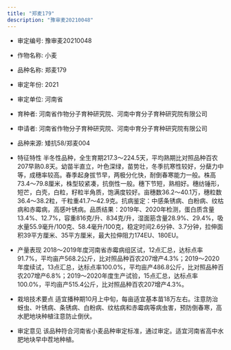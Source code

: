 ```yaml
---
title: "郑麦179"
description: "豫审麦20210048"
---
```

* 审定编号:  豫审麦20210048

*  作物名称:  小麦

*  品种名称:  郑麦179

*  审定年份:  2021

*  审定单位:  河南省

* 育种者:  河南省作物分子育种研究院、河南中育分子育种研究院有限公司

*  申请者:  河南省作物分子育种研究院、河南中育分子育种研究院有限公司

*  品种来源:  矮抗58/郑麦004

*  特征特性
半冬性品种，全生育期217.3～224.5天，平均熟期比对照品种百农207早熟0.8天。幼苗半直立，叶色深绿，苗势壮，冬季抗寒性较好，分蘖力中等，成穗率较高。春季起身拔节早，两极分化快，耐倒春寒能力一般。株高73.4～79.8厘米，株型较紧凑，抗倒性一般。穗下节短，熟相好。穗纺锤形，短芒，白壳，白粒，籽粒半角质，饱满度较好。亩穗数36.2～40.1万，穗粒数36.4～38.2粒，千粒重41.7～42.9克。抗病鉴定：中感条锈病、白粉病、纹枯病和赤霉病，高感叶锈病。品质结果：2019年、2020年检测，蛋白质含量13.4%、12.7%，容重816克/升、834克/升，湿面筋含量28.9%、29.4%，吸水量55.9毫升/100克、58.4毫升/100克，稳定时间2.6分钟、3.7分钟，拉伸面积39平方厘米、35平方厘米，最大拉伸阻力174EU、180EU。

*  产量表现
2018～2019年度河南省赤霉病组区试，12点汇总，达标点率91.7%，平均亩产568.2公斤，比对照品种百农207增产4.3%；2019～2020年度续试，13点汇总，达标点率100.0%，平均亩产486.8公斤，比对照品种百农207增产6.8%；2019～2020年度生产试验，15点汇总，达标点率100.0%，平均亩产515.4公斤，比对照品种百农207增产4.3%。

*  栽培技术要点
适宜播种期10月上中旬，每亩适宜基本苗18万左右。注意防治蚜虫、叶锈病、条锈病、白粉病、纹枯病和赤霉病等病虫害，预防倒春寒，高水肥地块种植注意防止倒伏。

*  审定意见
该品种符合河南省小麦品种审定标准，通过审定。适宜河南省高中水肥地块早中茬地种植。
